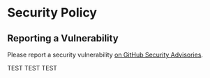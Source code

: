 # Security Policy

## Reporting a Vulnerability

Please report a security vulnerability [on GitHub Security Advisories](https://github.com/xdev-software/base-template/security/advisories/new).

TEST TEST TEST
